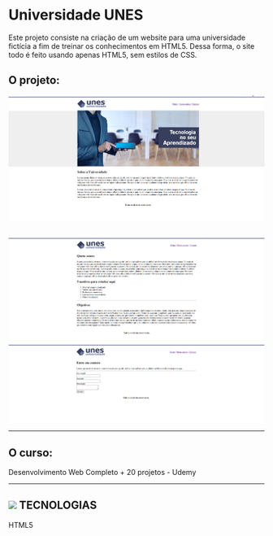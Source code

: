 
# Universidade UNES
Este projeto consiste na criação de um website para uma universidade fictícia a fim de treinar os conhecimentos em HTML5. Dessa forma, o site todo é feito usando apenas HTML5, sem estilos de CSS.

<h2>O projeto:</h2>

![](screenshot1.PNG)
<br><br>

![](screenshot2.PNG)
![](screenshot3.PNG)

<hr>

<h2>O curso:</h2>

<p>Desenvolvimento Web Completo + 20 projetos - Udemy</p>

<hr>
<h2> <img src="https://www.flaticon.com/svg/vstatic/svg/60/60473.svg?token=exp=1616376511~hmac=dc9bd8bae86d6594e477286bc3347e8a" width="20px" text-align="left"> TECNOLOGIAS</h2>

HTML5

